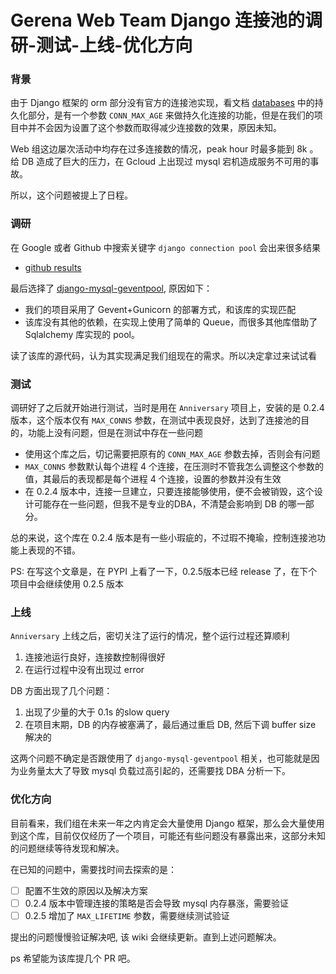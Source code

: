 Gerena Web Team Django 连接池的调研-测试-上线-优化方向
===========

### 背景

由于 Django 框架的 orm 部分没有官方的连接池实现，看文档 [databases](https://docs.djangoproject.com/en/2.2/ref/databases/) 中的持久化部分，是有一个参数 `CONN_MAX_AGE` 来做持久化连接的功能，但是在我们的项目中并不会因为设置了这个参数而取得减少连接数的效果，原因未知。

Web 组这边屡次活动中均存在过多连接数的情况，peak hour 时最多能到 8k 。给 DB 造成了巨大的压力，在 Gcloud 上出现过 mysql 宕机造成服务不可用的事故。


所以，这个问题被提上了日程。

### 调研

在 Google 或者 Github 中搜索关键字 `django connection pool` 会出来很多结果

- [github results](https://github.com/search?q=django+connection+pool)

最后选择了 [django-mysql-geventpool](https://github.com/shunsukeaihara/django-mysql-geventpool), 原因如下：

- 我们的项目采用了 Gevent+Gunicorn 的部署方式，和该库的实现匹配
- 该库没有其他的依赖，在实现上使用了简单的 Queue，而很多其他库借助了 Sqlalchemy 库实现的 pool。

读了该库的源代码，认为其实现满足我们组现在的需求。所以决定拿过来试试看


### 测试

调研好了之后就开始进行测试，当时是用在 `Anniversary` 项目上，安装的是 0.2.4 版本，这个版本仅有  `MAX_CONNS` 参数，在测试中表现良好，达到了连接池的目的，功能上没有问题，但是在测试中存在一些问题

- 使用这个库之后，切记需要把原有的 `CONN_MAX_AGE` 参数去掉，否则会有问题
- `MAX_CONNS` 参数默认每个进程 4 个连接，在压测时不管我怎么调整这个参数的值，其最后的表现都是每个进程 4 个连接，设置的参数并没有生效
- 在 0.2.4 版本中，连接一旦建立，只要连接能够使用，便不会被销毁，这个设计可能存在一些问题，但我不是专业的DBA，不清楚会影响到 DB 的哪一部分。


总的来说，这个库在 0.2.4 版本是有一些小瑕疵的，不过瑕不掩瑜，控制连接池功能上表现的不错。

PS: 在写这个文章是，在 PYPI 上看了一下，0.2.5版本已经 release 了，在下个项目中会继续使用 0.2.5 版本

### 上线

`Anniversary` 上线之后，密切关注了运行的情况，整个运行过程还算顺利

1. 连接池运行良好，连接数控制得很好
2. 在运行过程中没有出现过 error


DB 方面出现了几个问题：


1. 出现了少量的大于 0.1s 的slow query
2. 在项目末期，DB 的内存被塞满了，最后通过重启 DB, 然后下调 buffer size 解决的

这两个问题不确定是否跟使用了 `django-mysql-geventpool` 相关，也可能就是因为业务量太大了导致 mysql 负载过高引起的，还需要找 DBA 分析一下。


### 优化方向

目前看来，我们组在未来一年之内肯定会大量使用 Django 框架，那么会大量使用到这个库，目前仅仅经历了一个项目，可能还有些问题没有暴露出来，这部分未知的问题继续等待发现和解决。

在已知的问题中，需要找时间去探索的是：

- [ ] 配置不生效的原因以及解决方案
- [ ] 0.2.4 版本中管理连接的策略是否会导致 mysql 内存暴涨，需要验证
- [ ] 0.2.5 增加了 `MAX_LIFETIME` 参数，需要继续测试验证

提出的问题慢慢验证解决吧, 该 wiki 会继续更新。直到上述问题解决。

ps 希望能为该库提几个 PR 吧。
